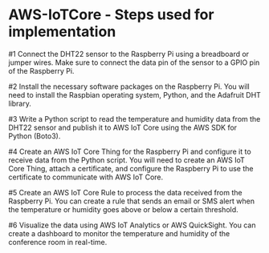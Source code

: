 # AWS-IoTCore - Steps used for implementation

#1 Connect the DHT22 sensor to the Raspberry Pi using a breadboard or jumper wires. Make sure to connect the data pin of the sensor to a GPIO pin of the Raspberry Pi.

#2 Install the necessary software packages on the Raspberry Pi. You will need to install the Raspbian operating system, Python, and the Adafruit DHT library.

#3 Write a Python script to read the temperature and humidity data from the DHT22 sensor and publish it to AWS IoT Core using the AWS SDK for Python (Boto3).

#4 Create an AWS IoT Core Thing for the Raspberry Pi and configure it to receive data from the Python script. You will need to create an AWS IoT Core Thing, attach a certificate, and configure the Raspberry Pi to use the certificate to communicate with AWS IoT Core.

#5 Create an AWS IoT Core Rule to process the data received from the Raspberry Pi. You can create a rule that sends an email or SMS alert when the temperature or humidity goes above or below a certain threshold.

#6 Visualize the data using AWS IoT Analytics or AWS QuickSight. You can create a dashboard to monitor the temperature and humidity of the conference room in real-time.
